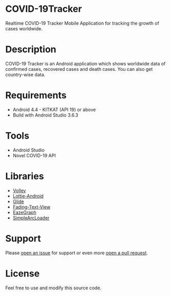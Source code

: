 # COVID-19Tracker
Realtime COVID-19 Tracker Mobile Application for tracking the growth of cases worldwide.

# Description
COVID-19 Tracker is an Android application which shows worldwide data of confirmed cases, recovered cases and death cases. You can also get country-wise data.

# Requirements
* Android 4.4 - KITKAT (API 19) or above
* Build with Android Studio 3.6.3

# Tools
  * Android Studio
  * Novel COVID-19 API

# Libraries
* [Volley](https://github.com/google/volley)
* [Lottie-Android](https://github.com/airbnb/lottie-android)
* [Glide](https://github.com/bumptech/glide)
* [Fading-Text-View](https://github.com/rosenpin/fading-text-view)
* [EazeGraph](https://github.com/blackfizz/EazeGraph)
* [SimpleArcLoader](https://github.com/generic-leo/SimpleArcLoader)

# Support
Please [open an issue](https://github.com/abdullahabbasi852/COVID-19Tracker/issues) for support or even more [open a pull request](https://github.com/abdullahabbasi852/COVID-19Tracker/pulls).

# License
Feel free to use and modify this source code.

